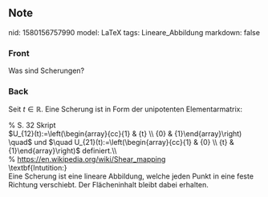 ## Note
nid: 1580156757990
model: LaTeX
tags: Lineare_Abbildung
markdown: false

### Front
Was sind Scherungen?

### Back
Seit $t \in \mathbb{R}$. Eine Scherung ist in Form der unipotenten
Elementarmatrix:
<div>
  % S. 32 Skript
</div>
<div>
  $U_{12}(t):=\left(\begin{array}{cc}{1} & {t} \\ {0} &
  {1}\end{array}\right) \quad$ und $\quad
  U_{21}(t):=\left(\begin{array}{cc}{1} & {0} \\ {t} &
  {1}\end{array}\right)$ definiert.\\
</div>
<div>
  % <a href=
  "https://en.wikipedia.org/wiki/Shear_mapping">https://en.wikipedia.org/wiki/Shear_mapping</a>
</div>
<div>
  \textbf{Intutition:}
</div>
<div>
  Eine Scherung ist eine lineare Abbildung, welche jeden Punkt in
  eine feste Richtung verschiebt. Der Flächeninhalt bleibt dabei
  erhalten.
</div>
